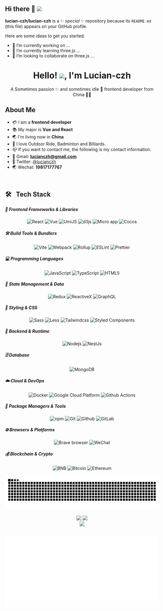 
## Hi there 👋 ![](https://komarev.com/ghpvc/?username=lucian-czh&color=red)


**lucian-czh/lucian-czh** is a ✨ _special_ ✨ repository because its `README.md` (this file) appears on your GitHub profile.

Here are some ideas to get you started:

- 🔭 I’m currently working on ...
- 🌱 I’m currently learning three.js ...
- 👯 I’m looking to collaborate on three.js ...
<!-- # - 🤔 I’m looking for help with ...
- 💬 Ask me about ...
- 📫 How to reach me: ...
- 😄 Pronouns: ...
- ⚡ Fun fact: ... -->


<!-- 标题 + 个人描述, emoji 取自: http://emojihomepage.com -->
<p align="center">
  <h1 height="200px" align="center">
     Hello! <img src="https://cdn.jsdelivr.net/gh/MaleWeb/picture/images/techblog/hi.gif" width="25">, I'm Lucian-czh
  </h1> 
  <p align="center">A Sometimes passion ✨ and sometimes idle 🥋 frontend developer from China 👨‍💻</p> 
</p> 

## About Me

- :credit_card: I am a **frontend developer** 
- :books: My major is **Vue and React**
- :earth_asia: I'm living now in **China**
- :bicyclist: I love Outdoor Ride, Badminton and Billiards.
- :mailbox_closed: If you want to contact me, the following is my contact information.
- 📧 Gmail: **lucianczh@gmail.com**
- 🔗 Twitter:  <a href="https://twitter.com/lucianczh" target="view_window">@lucianczh</a>
- 🌏 Wechat:  **19817177767**
<!-- 
  技术栈标签, 小标签来自: https://shields.io/
 1. shields 链接格式: https://img.shields.io/badge/-{标签文本}-{标签背景色}?style={标签类型}&logo={标签前面 Logo}&logoColor={Logo 颜色}
 2. shields 可选 Logo 列表参考: https://github.com/simple-icons/simple-icons/blob/develop/slugs.md
-->
&emsp;

🛠&nbsp;&nbsp;  Tech Stack
----

##### 🎨 Frontend Frameworks & Libraries
<div align="center">
  <img alt="React" src="https://img.shields.io/badge/-React-45b8d8?style=flat-square&logo=react&logoColor=white" />
  <img alt="Vue" src="https://img.shields.io/badge/-Vue.js-29beb0?style=flat-square&logo=vue.js&logoColor=white" />
  <img alt="UmiJS" src="https://img.shields.io/badge/-UmiJS-0b8bf8?style=flat&logo=umijs&logoColor=white" />
  <img alt="d3js" src="https://img.shields.io/badge/-D3.js-F9A03C?style=flat-square&logo=d3.js&logoColor=white" />
  <img alt="Micro app" src="https://img.shields.io/badge/micro--app-blue?style=flat-square&logo=webcomponents.org&logoColor=white" />
  <img alt="Cocos" src="https://img.shields.io/badge/-Cocos-54b8d9?style=flat&logo=Cocos&logoColor=white" />
</div>

##### 🛠️ Build Tools & Bundlers
<div align="center">
  <img alt="Vite" src="https://img.shields.io/badge/Vite-yellow?style=flat-square&logo=vite&logoColor=white" />
  <img alt="Webpack" src="https://img.shields.io/badge/-Webpack-8DD6F9?style=flat-square&logo=webpack&logoColor=white" />
  <img alt="Rollup" src="https://img.shields.io/badge/-Rollup-EC4A3F?style=flat-square&logo=rollup.js&logoColor=white" />
  <img alt="ESLint" src="https://img.shields.io/badge/-ESLint-%234B32C3?style=flat-square&logo=eslint" />
  <img alt="Prettier" src="https://img.shields.io/badge/-Prettier-F7B93E?style=flat-square&logo=prettier&logoColor=white" />
</div>

##### 💻 Programming Languages
<div align="center">
  <img alt="JavaScript" src="https://img.shields.io/badge/-JavaScript-f6da1c?style=flat&logo=javascript&logoColor=white" />
  <img alt="TypeScript" src="https://img.shields.io/badge/-TypeScript-007ACC?style=flat-square&logo=typescript&logoColor=white" />
  <img alt="HTML5" src="https://img.shields.io/badge/-HTML5-E34F26?style=flat-square&logo=html5&logoColor=white" />
</div>

##### 🎯 State Management & Data
<div align="center">
  <img alt="Redux" src="https://img.shields.io/badge/-Redux-764ABC?style=flat-square&logo=redux&logoColor=white" />
  <img alt="ReactiveX" src="https://img.shields.io/badge/-RxJs-B7178C?style=flat-square&logo=reactivex&logoColor=white" />
  <img alt="GraphQL" src="https://img.shields.io/badge/-GraphQL-E10098?style=flat-square&logo=graphql&logoColor=white" />
</div>

##### 🎨 Styling & CSS
<div align="center">
  <img alt="Sass" src="https://img.shields.io/badge/-Sass-CC6699?style=flat-square&logo=sass&logoColor=white" />
  <img alt="Less" src="https://img.shields.io/badge/-Less-bf608e?style=flat&logo=less&logoColor=white" />
  <img alt="Tailwindcss" src="https://img.shields.io/badge/-Tailwindcss-3ab6f2?style=flat&logo=tailwindcss&logoColor=white" />
  <img alt="Styled Components" src="https://img.shields.io/badge/-Styled_Components-db7092?style=flat-square&logo=styled-components&logoColor=white" />
</div>

##### 🚀 Backend & Runtime
<div align="center">
  <img alt="Nodejs" src="https://img.shields.io/badge/-Nodejs-43853d?style=flat-square&logo=Node.js&logoColor=white" />
  <img alt="NestJs" src="https://img.shields.io/badge/-NestJs-ea2845?style=flat-square&logo=nestjs&logoColor=white" />
</div>

##### 🗄️ Database
<div align="center">
  <img alt="MongoDB" src="https://img.shields.io/badge/-MongoDB-13aa52?style=flat-square&logo=mongodb&logoColor=white" />
</div>

##### ☁️ Cloud & DevOps
<div align="center">
  <img alt="Docker" src="https://img.shields.io/badge/-Docker-46a2f1?style=flat-square&logo=docker&logoColor=white" />
  <img alt="Google Cloud Platform" src="https://img.shields.io/badge/-Google_Cloud_Platform-1a73e8?style=flat-square&logo=google-cloud&logoColor=white" />
  <img alt="Github Actions" src="https://img.shields.io/badge/-Github_Actions-2088FF?style=flat-square&logo=github-actions&logoColor=white" />
</div>

##### 🔧 Package Managers & Tools
<div align="center">
  <img alt="npm" src="https://img.shields.io/badge/-NPM-CB3837?style=flat-square&logo=npm&logoColor=white" />
  <img alt="Git" src="https://img.shields.io/badge/-Git-F05032?style=flat-square&logo=git&logoColor=white" />
  <img alt="Github" src="https://img.shields.io/badge/-Github-black?style=flat&logo=github" />
  <img alt="GitLab" src="https://img.shields.io/badge/-GitLab-eff1f2?style=flat&logo=GitLab" />
</div>

##### 🌐 Browsers & Platforms
<div align="center">
  <img alt="Brave browser" src="https://img.shields.io/badge/-Brave_Browser-FB542B?style=flat-square&logo=brave&logoColor=white" />
  <img alt="WeChat" src="https://img.shields.io/badge/-WeChat-44ad2f?style=flat&logo=WeChat&logoColor=white" />
</div>

##### 💰 Blockchain & Crypto
<div align="center">
  <img alt="BNB" src="https://img.shields.io/badge/-BNB-debd3b?style=flat&logo=bnbchain&logoColor=white" />
  <img alt="Bitcoin" src="https://img.shields.io/badge/-Bitcoin-9f712e?style=flat-square&logo=Bitcoin" />
  <img alt="Ethereum" src="https://img.shields.io/badge/-Ethereum-3f3f3f?style=flat-square&logo=Ethereum" />
</div>

<br>

<!-- 贪吃蛇代码贡献图 -->
<div align="center" >
  <img order-radius="100px" src="https://raw.githubusercontent.com/lucian-czh/lucian-czh/output/github-contribution-grid-snake.svg"/>
</div>

<br>

<!-- 代码提交图 -->
<div align="center">
  <img height="170px" src="https://github-readme-stats.vercel.app/api/top-langs/?username=lucian-czh&layout=compact" />
  <img height="170px" src="https://github-readme-stats.vercel.app/api?username=lucian-czh&show_icons=true" />
</div>

<!-- 奖杯 -->
<div align="center" >
  <img order-radius="100px" src="https://github-profile-trophy.vercel.app/?username=lucian-czh&theme=light"/>
</div>

<br>

![Metrics](https://github.com/lucian-czh/lucian-czh/blob/main/metrics.svg)


